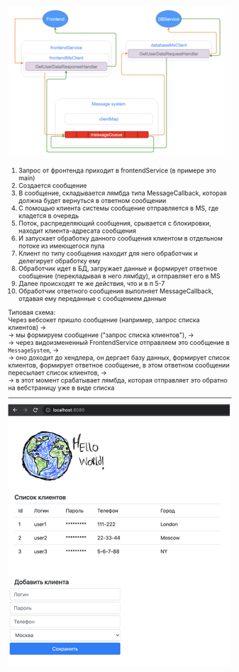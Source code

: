 <img src="img/scheme.png" style="width: 700px;">

1. Запрос от фронтенда приходит в frontendService (в примере это main)
2. Создается сообщение
3. В сообщение, складывается лямбда типа MessageCallback, которая должна будет вернуться в ответном сообщении
4. С помощью клиента системы сообщение отправляется в MS, где кладется в очередь
5. Поток, распределяющий сообщения, срывается с блокировки, находит клиента-адресата сообщения
6. И запускает обработку данного сообщения клиентом в отдельном потоке из имеющегося пула
7. Клиент по типу сообщения находит для него обработчик и делегирует обработку ему
8. Обработчик идет в БД, загружает данные и формирует ответное сообщение (перекладывая в него лямбду), и отправляет его в MS
9. Далее происходят те же действия, что и в п 5-7
10. Обработчик ответного сообщения выполняет MessageCallback, отдавая ему переданные с сообщением данные


Типовая схема:  
Через вебсокет пришло сообщение (например, запрос списка клиентов) ->  
-> мы формируем сообщение ("запрос списка клиентов"), ->  
-> через видоизмененный FrontendService отправляем это сообщение в `MessageSystem`, ->  
-> оно доходит до хендлера, он дергает базу данных, формирует список клиентов, формирует ответное сообщение, в этом ответном сообщении пересылает список клиентов, ->  
-> в этот момент срабатывает лямбда, которая отправляет это обратно на вебстраницу уже в виде списка

------------------------------------------------------------------------------------

<img src="img/screenshot.png" style="width: 500px;">
